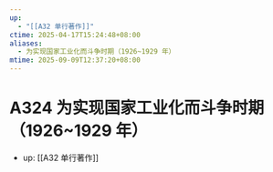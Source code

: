 ```yaml
---
up:
  - "[[A32 单行著作]]"
ctime: 2025-04-17T15:24:48+08:00
aliases:
  - 为实现国家工业化而斗争时期（1926~1929 年）
mtime: 2025-09-09T12:37:20+08:00
---
```


# A324 为实现国家工业化而斗争时期（1926~1929 年）

- up: [[A32 单行著作]]
